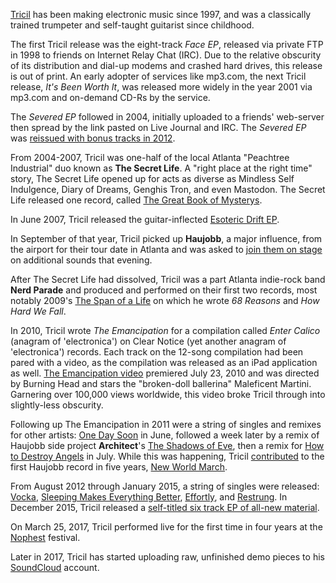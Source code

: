 [Tricil](http://tricil.net) has been making electronic music since 1997, and was a classically trained trumpeter and self-taught guitarist since childhood.

The first Tricil release was the eight-track *Face EP*, released via private FTP in 1998 to friends on Internet Relay Chat (IRC). Due to the relative obscurity of its distribution and dial-up modems and crashed hard drives, this release is out of print. An early adopter of services like mp3.com, the next Tricil release, *It's Been Worth It*, was released more widely in the year 2001 via mp3.com and on-demand CD-Rs by the service.

The *Severed EP* followed in 2004, initially uploaded to a friends' web-server then spread by the link pasted on Live Journal and IRC. The *Severed EP* was [reissued with bonus tracks in 2012](http://music.tricil.net/album/severed).

From 2004-2007, Tricil was one-half of the local Atlanta "Peachtree Industrial" duo known as **The Secret Life**. A "right place at the right time" story, The Secret Life opened up for acts as diverse as Mindless Self Indulgence, Diary of Dreams, Genghis Tron, and even Mastodon. The Secret Life released one record, called [The Great Book of Mysterys](http://ituuns.com/album/t-g-b-o-m-a-h-t-s-t).

In June 2007, Tricil released the guitar-inflected [Esoteric Drift EP](http://music.tricil.net/album/esoteric-drift).

In September of that year, Tricil picked up **Haujobb**, a major influence, from the airport for their tour date in Atlanta and was asked to [join them on stage](https://www.flickr.com/photos/tricil/albums/72157623331983545) on additional sounds that evening.

After The Secret Life had dissolved, Tricil was a part Atlanta indie-rock band **Nerd Parade** and produced and performed on their first two records, most notably 2009's [The Span of a Life](https://pupsounds.bandcamp.com/album/the-span-of-a-life) on which he wrote *68 Reasons* and *How Hard We Fall*.

In 2010, Tricil wrote *The Emancipation* for a compilation called *Enter Calico* (anagram of 'electronica') on Clear Notice (yet another anagram of 'electronica') records. Each track on the 12-song compilation had been pared with a video, as the compilation was released as an iPad application as well. [The Emancipation video](https://vimeo.com/13230643) premiered July 23, 2010 and was directed by Burning Head and stars the "broken-doll ballerina" Maleficent Martini. Garnering over 100,000 views worldwide, this video broke Tricil through into slightly-less obscurity.  

Following up The Emancipation in 2011 were a string of singles and remixes for other artists: [One Day Soon](https://vimeo.com/25706779) in June, followed a week later by a remix of Haujobb side project **Architect**'s [The Shadows of Eve](https://www.youtube.com/watch?v=R1oYYsUFqpU), then a remix for [How to Destroy Angels](https://www.youtube.com/watch?v=h08aXHhqlLU) in July. While this was happening, Tricil [contributed](http://www.discogs.com/artist/2491455-John-Jacobus) to the first Haujobb record in five years, [New World March](https://haujobb.bandcamp.com/album/new-world-march).

From August 2012 through January 2015, a string of singles were released: [Vocka](http://music.tricil.net/track/vocka), [Sleeping Makes Everything Better](http://music.tricil.net/track/sleeping-makes-everything-better), [Effortly](http://music.tricil.net/track/effortly), and [Restrung](http://music.tricil.net/track/restrung). In December 2015, Tricil released a [self-titled six track EP of all-new material](http://music.tricil.net/album/tricil).

On March 25, 2017, Tricil performed live for the first time in four years at the [Nophest](http://nophest.org) festival.

Later in 2017, Tricil has started uploading raw, unfinished demo pieces to his [SoundCloud](https://soundcloud.com/tricil) account.
